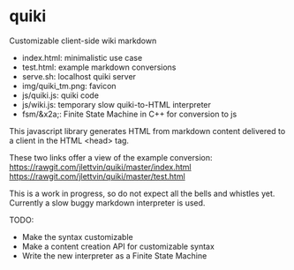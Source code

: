 # quiki
Customizable client-side wiki markdown

* index.html: minimalistic use case
* test.html: example markdown conversions
* serve.sh: localhost quiki server
* img/quiki_tm.png: favicon
* js/quiki.js: quiki code
* js/wiki.js: temporary slow quiki-to-HTML interpreter
* fsm/&x2a;: Finite State Machine in C++ for conversion to js

This javascript library generates HTML from markdown content
delivered to a client in the HTML &lt;head&gt; tag.

These two links offer a view of the example conversion:
https://rawgit.com/jlettvin/quiki/master/index.html
https://rawgit.com/jlettvin/quiki/master/test.html

This is a work in progress, so do not expect
all the bells and whistles yet.
Currently a slow buggy markdown interpreter is used.

TODO:
* Make the syntax customizable
* Make a content creation API for customizable syntax
* Write the new interpreter as a Finite State Machine
